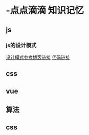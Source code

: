 # -点点滴滴 知识记忆

## js

### js的设计模式
 [设计模式参考博客链接](https://www.cnblogs.com/xiaohuochai/p/8029196.html)
 [代码链接](https://github.com/MYNGUFD/-/tree/master/js/%E8%AE%BE%E8%AE%A1%E6%A8%A1%E5%BC%8F)

## css

## vue 

## 算法

## css
